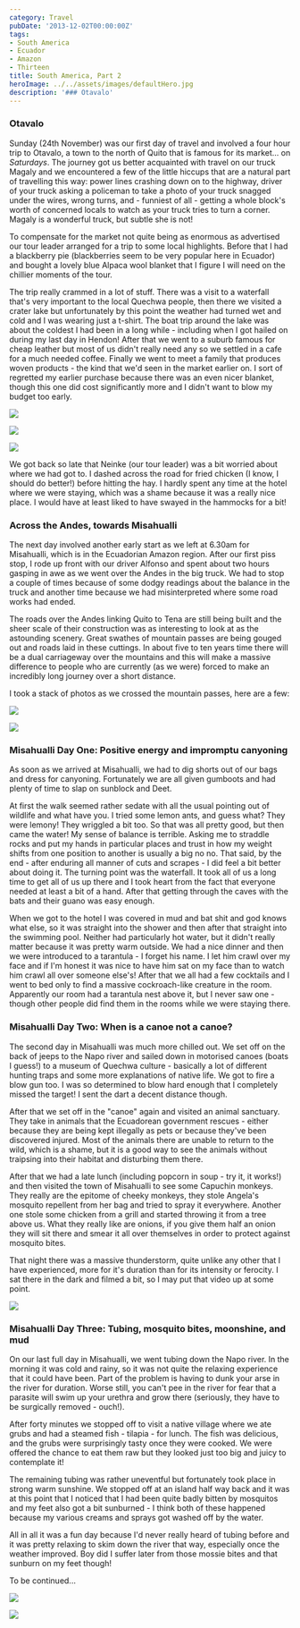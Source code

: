 ```yaml
---
category: Travel
pubDate: '2013-12-02T00:00:00Z'
tags:
- South America
- Ecuador
- Amazon
- Thirteen
title: South America, Part 2
heroImage: ../../assets/images/defaultHero.jpg
description: '### Otavalo'
---
```

### Otavalo

Sunday (24th November) was our first day of travel and involved a four hour trip to Otavalo, a town to the north of Quito that is famous for its market... on _Saturdays_. The journey got us better acquainted with travel on our truck Magaly and we encountered a few of the little hiccups that are a natural part of travelling this way: power lines crashing down on to the highway, driver of your truck asking a policeman to take a photo of your truck snagged under the wires, wrong turns, and - funniest of all - getting a whole block's worth of concerned locals to watch as your truck tries to turn a corner. Magaly is a wonderful truck, but subtle she is not!

To compensate for the market not quite being as enormous as advertised our tour leader arranged for a trip to some local highlights. Before that I had a blackberry pie (blackberries seem to be very popular here in Ecuador) and bought a lovely blue Alpaca wool blanket that I figure I will need on the chillier moments of the tour.

The trip really crammed in a lot of stuff. There was a visit to a waterfall that's very important to the local Quechwa people, then there we visited a crater lake but unfortunately by this point the weather had turned wet and cold and I was wearing just a t-shirt. The boat trip around the lake was about the coldest I had been in a long while - including when I got hailed on during my last day in Hendon! After that we went to a suburb famous for cheap leather but most of us didn't really need any so we settled in a cafe for a much needed coffee. Finally we went to meet a family that produces woven products - the kind that we'd seen in the market earlier on. I sort of regretted my earlier purchase because there was an even nicer blanket, though this one did cost significantly more and I didn't want to blow my budget too early.

![](../../assets/images/south_america/part_2/01.jpg)

![](../../assets/images/south_america/part_2/02.jpg)

![](../../assets/images/south_america/part_2/03.jpg)

We got back so late that Neinke (our tour leader) was a bit worried about where we had got to. I dashed across the road for fried chicken (I know, I should do better!) before hitting the hay. I hardly spent any time at the hotel where we were staying, which was a shame because it was a really nice place. I would have at least liked to have swayed in the hammocks for a bit!

### Across the Andes, towards Misahualli

The next day involved another early start as we left at 6.30am for Misahualli, which is in the Ecuadorian Amazon region. After our first piss stop, I rode up front with our driver Alfonso and spent about two hours gasping in awe as we went over the Andes in the big truck. We had to stop a couple of times because of some dodgy readings about the balance in the truck and another time because we had misinterpreted where some road works had ended.

The roads over the Andes linking Quito to Tena are still being built and the sheer scale of their construction was as interesting to look at as the astounding scenery. Great swathes of mountain passes are being gouged out and roads laid in these cuttings. In about five to ten years time there will be a dual carriageway over the mountains and this will make a massive difference to people who are currently (as we were) forced to make an incredibly long journey over a short distance.

I took a stack of photos as we crossed the mountain passes, here are a few:

![](../../assets/images/south_america/part_2/04.jpg)

![](../../assets/images/south_america/part_2/05.jpg)

### Misahualli Day One: Positive energy and impromptu canyoning

As soon as we arrived at Misahualli, we had to dig shorts out of our bags and dress for canyoning. Fortunately we are all given gumboots and had plenty of time to slap on sunblock and Deet.

At first the walk seemed rather sedate with all the usual pointing out of wildlife and what have you. I tried some lemon ants, and guess what? They were lemony! They wriggled a bit too. So that was all pretty good, but then came the water! My sense of balance is terrible. Asking me to straddle rocks and put my hands in particular places and trust in how my weight shifts from one position to another is usually a big no no. That said, by the end - after enduring all manner of cuts and scrapes - I did feel a bit better about doing it. The turning point was the waterfall. It took all of us a long time to get all of us up there and I took heart from the fact that everyone needed at least a bit of a hand. After that getting through the caves with the bats and their guano was easy enough.

When we got to the hotel I was covered in mud and bat shit and god knows what else, so it was straight into  the shower and then                   after that straight into the swimming pool. Neither had particularly hot water, but it didn't really matter because it was pretty warm outside. We had a nice dinner and then we were introduced to a tarantula - I forget his name. I let him crawl over my face and if I'm honest it was nice to have him sat on my face than to watch him crawl all over someone else's! After that we all had a few cocktails and I went to bed only to find a massive cockroach-like creature in the room. Apparently our room had a tarantula nest above it, but I never saw one - though other people did find them in the rooms while we were staying there.

### Misahualli Day Two: When is a canoe not a canoe?

The second day in Misahualli was much more chilled out. We set off on the back of jeeps to the Napo river and sailed down in motorised canoes (boats I guess!) to a museum of Quechwa culture - basically a lot of different hunting traps and some more explanations of native life. We got to fire a blow gun too. I was so determined to blow hard enough that I completely missed the target! I sent the dart a decent distance though.

After that we set off in the "canoe" again and visited an animal sanctuary. They take in animals that the Ecuadorean government rescues - either because they are being kept illegally as pets or because they've been discovered injured. Most of the animals there are unable to return to the wild, which is a shame, but it is a good way to see the animals without traipsing into their habitat and disturbing them there.

After that we had a late lunch (including popcorn in soup - try it, it works!) and then visited the town of Misahualli to see some Capuchin monkeys. They really are the epitome of cheeky monkeys, they stole Angela's mosquito repellent from her bag and tried to spray it everywhere. Another one stole some chicken from a grill and started throwing it from a tree above us. What they really like are onions, if you give them half an onion they will sit there and smear it all over themselves in order to protect against mosquito bites.

That night there was a massive thunderstorm, quite unlike any other that I have experienced, more for it's duration than for its intensity or ferocity. I sat there in the dark and filmed a bit, so I may put that video up at some point.

![](../../assets/images/south_america/part_2/06.jpg)

### Misahualli Day Three: Tubing, mosquito bites, moonshine, and mud

On our last full day in Misahualli, we went tubing down the Napo river. In the morning it was cold and rainy, so it was not quite the relaxing experience that it could have been. Part of the problem is having to dunk your arse in the river for  duration. Worse still, you can't pee in the river for fear that a parasite will swim up your urethra and grow there (seriously, they have to be surgically removed - ouch!).

After forty minutes we stopped off to visit a native village where we ate grubs and had a steamed fish - tilapia - for lunch. The fish was delicious, and the grubs were surprisingly tasty once they were cooked. We were offered the chance to eat them raw but they looked just too big and juicy to contemplate it!

The remaining tubing was rather uneventful but fortunately took place in strong warm sunshine. We stopped off at an island half way back and it was at this point that I noticed that I had been quite badly bitten by mosquitos and my feet also got a bit sunburned - I think both of these happened because my various creams and sprays got washed off by the water.

All in all it was a fun day because I'd never really heard of tubing before and it was pretty relaxing to skim down the river that way, especially once the weather improved. Boy did I suffer later from those mossie bites and that sunburn on my feet though!

To be continued...

![](../../assets/images/south_america/part_2/07.jpg)

![](../../assets/images/south_america/part_2/08.jpg)